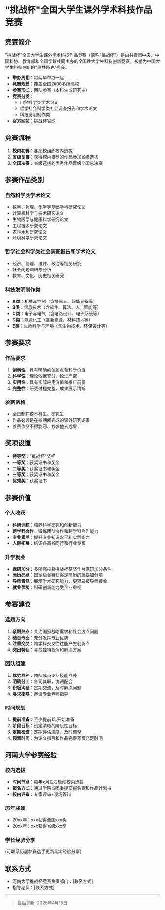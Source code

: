 # "挑战杯"全国大学生课外学术科技作品竞赛

## 竞赛简介

"挑战杯"全国大学生课外学术科技作品竞赛（简称"挑战杯"）是由共青团中央、中国科协、教育部和全国学联共同主办的全国性大学生科技创新竞赛，被誉为中国大学生科技创新的"奥林匹克"盛会。

- **举办周期**：每两年举办一届
- **竞赛规模**：覆盖全国2000多所高校
- **参赛形式**：团队参赛（本科生或研究生）
- **竞赛分类**：
  - 自然科学类学术论文
  - 哲学社会科学类社会调查报告和学术论文
  - 科技发明制作类
- **官方网站**：[挑战杯官网](http://www.tiaozhanbei.net/)

## 竞赛流程

1. **校内初赛**：各高校组织校内选拔
2. **省级复赛**：获得校内推荐的作品参加省级选拔
3. **全国决赛**：省级选拔的优秀作品晋级全国总决赛

## 参赛作品类别

### 自然科学类学术论文
- 数学、物理、化学等基础学科研究论文
- 计算机科学与技术研究论文
- 生物医学与健康科学研究论文
- 工程技术研究论文
- 农林水利研究论文
- 环境科学研究论文

### 哲学社会科学类社会调查报告和学术论文
- 经济、管理、法律、政治等相关研究
- 社会问题调研与分析
- 教育、文化、历史相关研究

### 科技发明制作类
- **A类**：机械与控制（含机器人、智能设备等）
- **B类**：信息技术（含软件、算法、人工智能等）
- **C类**：电子与电气（含电路设计、电子系统等）
- **D类**：能源化工（含新能源、材料技术等）
- **E类**：生命科学与环境（含生物技术、环保设计等）

## 参赛要求

### 作品要求
1. **创新性**：具有明确的创新点和科学价值
2. **科学性**：理论依据充分，论证严密
3. **实用性**：具有实际应用价值和推广前景
4. **完整性**：研究过程完整，成果展示清晰

### 参赛资格
- 全日制在校本科生、研究生
- 作品必须是在校期间完成的课外研究成果
- 参赛作品不得剽窃、抄袭他人成果

## 奖项设置

- **特等奖**："挑战杯"奖杯
- **一等奖**：获奖证书和奖金
- **二等奖**：获奖证书和奖金
- **三等奖**：获奖证书和奖金
- **优秀奖**：获奖证书

## 参赛价值

### 个人收获
- **科研训练**：培养科学研究和创新能力
- **跨学科合作**：锻炼团队协作和跨学科合作能力
- **专业素养**：提升专业知识水平和实践能力
- **人际拓展**：结识各高校同行和行业专家

### 升学就业
- **保研加分**：多所高校将挑战杯获奖作为保研加分条件
- **简历亮点**：国家级竞赛获奖是简历的重要加分项
- **导师青睐**：展示学术研究能力，更容易被导师接收
- **就业优势**：科研创新能力受企业重视

## 参赛建议

### 选题方向
1. **紧跟热点**：关注国家战略需求和社会热点问题
2. **结合专业**：充分发挥专业优势
3. **注重交叉**：跨学科交叉往往能产生创新点
4. **突出特色**：寻找独特视角和解决方案

### 团队组建
1. **优势互补**：团队成员专业技能互补
2. **明确分工**：各司其职，协调配合
3. **积极沟通**：定期交流，及时解决问题
4. **寻求指导**：邀请专业老师指导

### 时间规划
1. **提前准备**：至少提前1年开始准备
2. **阶段目标**：设定清晰的阶段性目标
3. **定期检查**：定期评估进度，及时调整
4. **预留时间**：为论文撰写和作品完善预留充足时间

## 河南大学参赛经验

### 校内选拔
- **时间节点**：每年x月左右启动校内选拔
- **报名方式**：通过学院或团委提交报名表和作品计划书
- **校内评审**：专家评审+现场答辩

### 历年成绩
- 20xx年：xxx获得全国xxx奖
- 20xx年：xxx获得省级xxx奖

### 学长经验分享
(可联系历届参赛选手更新真实经验分享)

## 联系方式

- 河南大学挑战杯竞赛负责部门：[联系方式]
- 指导老师：[联系方式]

---

> 最后更新: 2025年4月15日